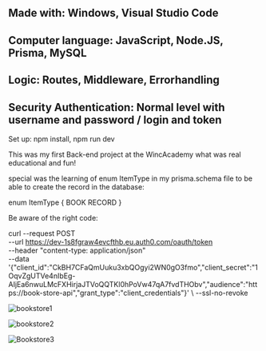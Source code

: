 Made with:
Windows, Visual Studio Code
-----------------------------------------------------
Computer language: JavaScript, Node.JS, Prisma, MySQL
------------------------------------------------------
Logic: Routes, Middleware, Errorhandling
------------------------------------------------------
Security Authentication: Normal level with username and password / login and token
----------------------------------------------------------------------------------

Set up:
npm install, npm run dev


This was my first Back-end project at the WincAcademy what was real educational and fun!

special was the learning of enum ItemType in my prisma.schema file to be able to create the record in the database:

 enum ItemType {
  BOOK
  RECORD
} 

Be aware of the right code: 

curl --request POST \
--url https://dev-1s8fgraw4evcfthb.eu.auth0.com/oauth/token \
--header "content-type: application/json" \
--data '{"client_id":"CkBH7CFaQmUuku3xbQOgyi2WN0gO3fmo","client_secret":"1OqvZgUTVe4nIbEg-AIjEa6nwuLMcFXHirjaJTVoQQTKl0hPoVw47qA7fvdTHObv","audience":"https://book-store-api","grant_type":"client_credentials"}' \ --ssl-no-revoke

![bookstore1](https://github.com/aelyakoubi/bookstore-Back-end/assets/115151631/6f5ffc81-1545-444d-8af2-35d3e322db7f)

![bookstore2](https://github.com/aelyakoubi/bookstore-Back-end/assets/115151631/a84aa1a3-a725-4d4b-833c-35d063e0606d)

![Bookstore3](https://github.com/aelyakoubi/bookstore-Back-end/assets/115151631/a8ed1c8f-46f2-4b1d-ab6e-09239abe5649)

